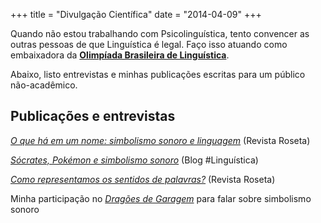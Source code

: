 +++
title = "Divulgação Científica"
date = "2014-04-09"
+++


Quando não estou trabalhando com Psicolinguística, tento convencer as outras pessoas de que Linguística é legal. Faço isso atuando como embaixadora da [**Olimpíada Brasileira de Linguística**](obling.org).


Abaixo, listo entrevistas e minhas publicações escritas para um público não-acadêmico. 
  <br>


## Publicações e entrevistas

[*O que há em um nome: simbolismo sonoro e linguagem*](http://www.roseta.org.br/pt/2018/05/13/o-que-ha-em-um-nome-simbolismo-sonoro-e-linguagem/) (Revista Roseta)

[*Sócrates, Pokémon e simbolismo sonoro*](https://www.blogs.unicamp.br/linguistica/2018/12/04/socrates-pokemon-e-o-simbolismo-sonoro/) (Blog #Linguística)

[*Como representamos os sentidos de palavras?*](http://www.roseta.org.br/pt/2020/07/18/como-representamos-os-sentidos-de-palavras/) (Revista Roseta)

Minha participação no [*Dragões de Garagem*](http://dragoesdegaragem.com/podcast/dragoes-de-garagem-145-simbolismo-sonoro/) para falar sobre simbolismo sonoro
  
 
